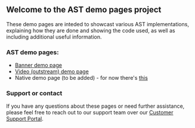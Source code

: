 ## Welcome to the AST demo pages project

These demo pages are inteded to showcast various AST implementations, explaining how they are done and showing the code used, as well as including additional useful information.

### AST demo pages:

- [Banner demo page](https://dstefanescu7.github.io/AST-demo-pages/banner_ast_demo_page.html)
- [Video (outstream) demo page](https://dstefanescu7.github.io/AST-demo-pages/video_outstream_ast_demo_page.html)
- Native demo page (to be added) - for now there's [this](https://appnexus.github.io/native-ad-examples/)

### Support or contact

If you have any questions about these pages or need further assistance, please feel free to reach out to our support team over our [Customer Support Portal](https://help.appnexus.com).
